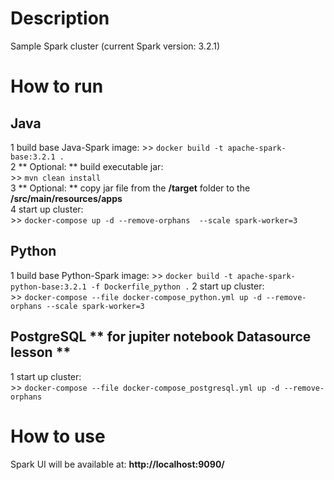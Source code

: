# Description
Sample Spark cluster (current Spark version: 3.2.1)

# How to run

## Java
1 build base Java-Spark image:
 	>> ``docker build -t apache-spark-base:3.2.1 .``  
2 ** Optional: ** build executable jar:  
	>> ``mvn clean install``  
3 ** Optional: ** copy jar file from the **/target** folder to the **/src/main/resources/apps**  
4 start up cluster:  
	>> ``docker-compose up -d --remove-orphans  --scale spark-worker=3``

## Python
1 build base Python-Spark image:
 	>> ``docker build -t apache-spark-python-base:3.2.1 -f Dockerfile_python .``
2 start up cluster:  
	>> ``docker-compose --file docker-compose_python.yml up -d --remove-orphans --scale spark-worker=3``

## PostgreSQL ** for jupiter notebook Datasource lesson **
1 start up cluster:  
	>> ``docker-compose --file docker-compose_postgresql.yml up -d --remove-orphans``

# How to use
Spark UI will be available at: **http://localhost:9090/**